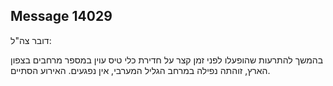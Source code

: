 ## Message 14029

דובר צה"ל:

בהמשך להתרעות שהופעלו לפני זמן קצר על חדירת כלי טיס עוין במספר מרחבים בצפון הארץ, זוהתה נפילה במרחב הגליל המערבי, אין נפגעים.
האירוע הסתיים.

